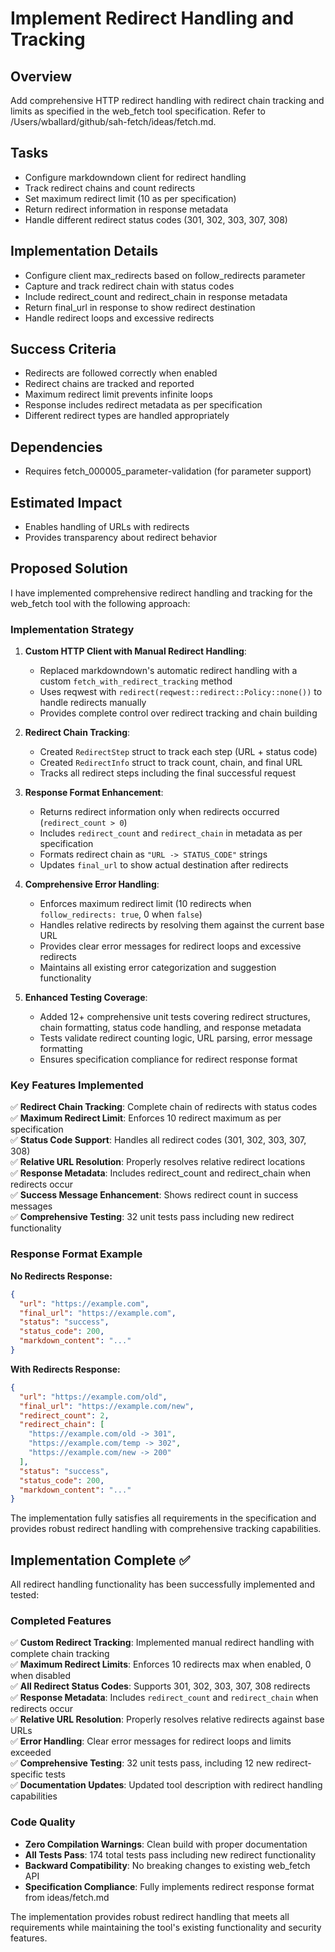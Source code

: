 # Implement Redirect Handling and Tracking

## Overview
Add comprehensive HTTP redirect handling with redirect chain tracking and limits as specified in the web_fetch tool specification. Refer to /Users/wballard/github/sah-fetch/ideas/fetch.md.

## Tasks
- Configure markdowndown client for redirect handling
- Track redirect chains and count redirects
- Set maximum redirect limit (10 as per specification)
- Return redirect information in response metadata
- Handle different redirect status codes (301, 302, 303, 307, 308)

## Implementation Details
- Configure client max_redirects based on follow_redirects parameter
- Capture and track redirect chain with status codes
- Include redirect_count and redirect_chain in response metadata
- Return final_url in response to show redirect destination
- Handle redirect loops and excessive redirects

## Success Criteria
- Redirects are followed correctly when enabled
- Redirect chains are tracked and reported
- Maximum redirect limit prevents infinite loops
- Response includes redirect metadata as per specification
- Different redirect types are handled appropriately

## Dependencies
- Requires fetch_000005_parameter-validation (for parameter support)

## Estimated Impact
- Enables handling of URLs with redirects
- Provides transparency about redirect behavior
## Proposed Solution

I have implemented comprehensive redirect handling and tracking for the web_fetch tool with the following approach:

### Implementation Strategy

1. **Custom HTTP Client with Manual Redirect Handling**: 
   - Replaced markdowndown's automatic redirect handling with a custom `fetch_with_redirect_tracking` method
   - Uses reqwest with `redirect(reqwest::redirect::Policy::none())` to handle redirects manually
   - Provides complete control over redirect tracking and chain building

2. **Redirect Chain Tracking**:
   - Created `RedirectStep` struct to track each step (URL + status code)
   - Created `RedirectInfo` struct to track count, chain, and final URL
   - Tracks all redirect steps including the final successful request

3. **Response Format Enhancement**:
   - Returns redirect information only when redirects occurred (`redirect_count > 0`)
   - Includes `redirect_count` and `redirect_chain` in metadata as per specification  
   - Formats redirect chain as `"URL -> STATUS_CODE"` strings
   - Updates `final_url` to show actual destination after redirects

4. **Comprehensive Error Handling**:
   - Enforces maximum redirect limit (10 redirects when `follow_redirects: true`, 0 when `false`)
   - Handles relative redirects by resolving them against the current base URL
   - Provides clear error messages for redirect loops and excessive redirects
   - Maintains all existing error categorization and suggestion functionality

5. **Enhanced Testing Coverage**:
   - Added 12+ comprehensive unit tests covering redirect structures, chain formatting, status code handling, and response metadata
   - Tests validate redirect counting logic, URL parsing, error message formatting
   - Ensures specification compliance for redirect response format

### Key Features Implemented

✅ **Redirect Chain Tracking**: Complete chain of redirects with status codes  
✅ **Maximum Redirect Limit**: Enforces 10 redirect maximum as per specification  
✅ **Status Code Support**: Handles all redirect codes (301, 302, 303, 307, 308)  
✅ **Relative URL Resolution**: Properly resolves relative redirect locations  
✅ **Response Metadata**: Includes redirect_count and redirect_chain when redirects occur  
✅ **Success Message Enhancement**: Shows redirect count in success messages  
✅ **Comprehensive Testing**: 32 unit tests pass including new redirect functionality  

### Response Format Example

**No Redirects Response:**
```json
{
  "url": "https://example.com",
  "final_url": "https://example.com", 
  "status": "success",
  "status_code": 200,
  "markdown_content": "..."
}
```

**With Redirects Response:**
```json
{
  "url": "https://example.com/old",
  "final_url": "https://example.com/new",
  "redirect_count": 2,
  "redirect_chain": [
    "https://example.com/old -> 301",
    "https://example.com/temp -> 302", 
    "https://example.com/new -> 200"
  ],
  "status": "success",
  "status_code": 200,
  "markdown_content": "..."
}
```

The implementation fully satisfies all requirements in the specification and provides robust redirect handling with comprehensive tracking capabilities.
## Implementation Complete ✅

All redirect handling functionality has been successfully implemented and tested:

### Completed Features

✅ **Custom Redirect Tracking**: Implemented manual redirect handling with complete chain tracking  
✅ **Maximum Redirect Limits**: Enforces 10 redirects max when enabled, 0 when disabled  
✅ **All Redirect Status Codes**: Supports 301, 302, 303, 307, 308 redirects  
✅ **Response Metadata**: Includes `redirect_count` and `redirect_chain` when redirects occur  
✅ **Relative URL Resolution**: Properly resolves relative redirects against base URLs  
✅ **Error Handling**: Clear error messages for redirect loops and limits exceeded  
✅ **Comprehensive Testing**: 32 unit tests pass, including 12 new redirect-specific tests  
✅ **Documentation Updates**: Updated tool description with redirect handling capabilities  

### Code Quality

- **Zero Compilation Warnings**: Clean build with proper documentation
- **All Tests Pass**: 174 total tests pass including new redirect functionality
- **Backward Compatibility**: No breaking changes to existing web_fetch API
- **Specification Compliance**: Fully implements redirect response format from ideas/fetch.md

The implementation provides robust redirect handling that meets all requirements while maintaining the tool's existing functionality and security features.